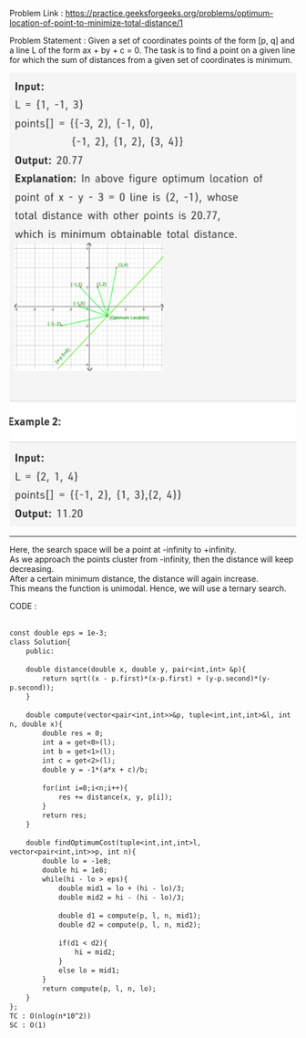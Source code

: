 Problem Link : https://practice.geeksforgeeks.org/problems/optimum-location-of-point-to-minimize-total-distance/1

Problem Statement : Given a set of coordinates points of the form [p, q] and a line L of the form ax + by + c = 0. The task is to find a point on a given line for which the sum of distances from a given set of coordinates is minimum.

![](./images/22.PNG)

---------------------------------------------------------------------------------------------
Here, the search space will be a point at -infinity to +infinity.<br>
As we approach the points cluster from -infinity, then the distance will keep decreasing.<br>
After a certain minimum distance, the distance will again increase. <br>
This means the function is  unimodal. Hence, we will use a ternary search.

CODE :


```

const double eps = 1e-3;
class Solution{
    public:
    
    double distance(double x, double y, pair<int,int> &p){
        return sqrt((x - p.first)*(x-p.first) + (y-p.second)*(y-p.second));
    }
    
    double compute(vector<pair<int,int>>&p, tuple<int,int,int>&l, int n, double x){
        double res = 0;
        int a = get<0>(l);
        int b = get<1>(l);
        int c = get<2>(l);
        double y = -1*(a*x + c)/b;
        
        for(int i=0;i<n;i++){
            res += distance(x, y, p[i]);
        }
        return res;
    }
    
    double findOptimumCost(tuple<int,int,int>l, vector<pair<int,int>>p, int n){
	    double lo = -1e8;
	    double hi = 1e8;
	    while(hi - lo > eps){
	        double mid1 = lo + (hi - lo)/3;
	        double mid2 = hi - (hi - lo)/3;
	        
	        double d1 = compute(p, l, n, mid1);
	        double d2 = compute(p, l, n, mid2);
	        
	        if(d1 < d2){
	            hi = mid2;
	        }
	        else lo = mid1;
	    }
	    return compute(p, l, n, lo);
    }
};
TC : O(nlog(n*10^2))
SC : O(1)
```